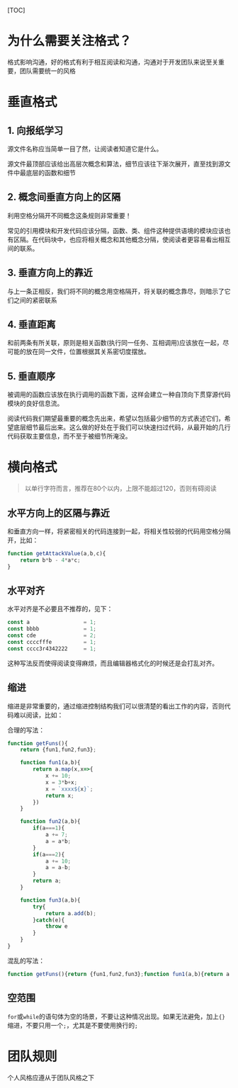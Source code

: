 [TOC]

# 为什么需要关注格式？
格式影响沟通，好的格式有利于相互阅读和沟通，沟通对于开发团队来说至关重要，团队需要统一的风格

# 垂直格式
## 1. 向报纸学习
源文件名称应当简单一目了然，让阅读者知道它是什么。

源文件最顶部应该给出高层次概念和算法，细节应该往下渐次展开，直至找到源文件中最底层的函数和细节

## 2. 概念间垂直方向上的区隔
利用空格分隔开不同概念这条规则非常重要！

常见的引用模块和开发代码应该分隔，函数、类、组件这种提供语境的模块应该也有区隔。在代码块中，也应将相关概念和其他概念分隔，使阅读者更容易看出相互间的联系。

## 3. 垂直方向上的靠近
与上一条正相反，我们将不同的概念用空格隔开，将关联的概念靠尽，则暗示了它们之间的紧密联系

## 4. 垂直距离
和前两条有所关联，原则是相关函数(执行同一任务、互相调用)应该放在一起，尽可能的放在同一文件，位置根据其关系密切度摆放。

## 5. 垂直顺序
被调用的函数应该放在执行调用的函数下面，这样会建立一种自顶向下贯穿源代码模块的良好信息流。

阅读代码我们期望最重要的概念先出来，希望以包括最少细节的方式表述它们，希望底层细节最后出来。这么做的好处在于我们可以快速扫过代码，从最开始的几行代码获取主要信息，而不至于被细节所淹没。

# 横向格式
> 以单行字符而言，推荐在80个以内，上限不能超过120，否则有碍阅读

## 水平方向上的区隔与靠近
和垂直方向一样，将紧密相关的代码连接到一起，将相关性较弱的代码用空格分隔开，比如：
```js
function getAttackValue(a,b,c){
    return b*b - 4*a*c;
}
```

## 水平对齐
水平对齐是不必要且不推荐的，见下：
```js
const a                 = 1;
const bbbb              = 1;
const cde               = 2;
const ccccfffe          = 1;
const cccc3r4342222     = 1;
```
这种写法反而使得阅读变得麻烦，而且编辑器格式化的时候还是会打乱对齐。

## 缩进
缩进是非常重要的，通过缩进控制结构我们可以很清楚的看出工作的内容，否则代码难以阅读，比如：

合理的写法：
```js
function getFuns(){
    return {fun1,fun2,fun3};

    function fun1(a,b){
        return a.map(x,x=>{
            x += 10;
            x = 3*b+x;
            x = `xxxx${x}`;
            return x;
        })
    }

    function fun2(a,b){
        if(a===1){
            a += 7;
            a = a*b;
        }
        if(a===2){
            a += 10;
            a = a-b;
        }
        return a;
    }

    function fun3(a,b){
        try{
            return a.add(b);
        }catch(e){
            throw e
        }
    }
}
```

混乱的写法：
```js
function getFuns(){return {fun1,fun2,fun3};function fun1(a,b){return a.map(x,x=>{  x += 10;x = 3*b+x;x = `xxxx${x}`; return x;})}function fun2(a,b){if(a===1){ a += 7;  a = a*b; }if(a===2){a += 10;a = a-b; } return a; }function fun3(a,b){ try{return a.add(b);}catch(e){throw e}}}
```

## 空范围
`for`或`while`的语句体为空的场景，不要让这种情况出现。如果无法避免，加上`{}`缩进，不要只用一个`;`，尤其是不要使用换行的`;`

# 团队规则
个人风格应遵从于团队风格之下
